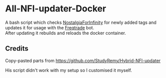 # All-NFI-updater-Docker

A bash script which checks [NostalgiaForInfinity](https://github.com/iterativv/NostalgiaForInfinity) for newly added tags and updates it for usage with the [Freqtrade](https://github.com/freqtrade/freqtrade) bot.  
After updating it rebuilds and reloads the docker container.

## Credits
Copy-pasted parts from https://github.com/StudyRemy/Hybrid-NFI-updater

His script didn't work with my setup so I customised it myself.
